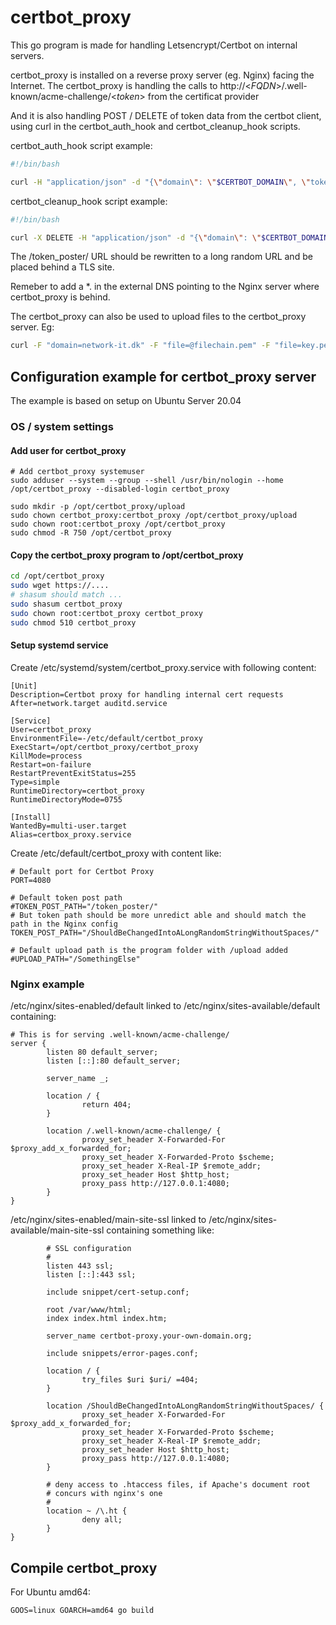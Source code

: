 # certbot_proxy
This go program is made for handling Letsencrypt/Certbot on internal servers.

certbot_proxy is installed on a reverse proxy server (eg. Nginx) facing the Internet.
The certbot_proxy is handling the calls to http://<_FQDN_>/.well-known/acme-challenge/<_token_> from the certificat provider

And it is also handling POST / DELETE of token data from the certbot client, using curl in the certbot_auth_hook
and certbot_cleanup_hook scripts.

certbot_auth_hook script example:
```bash
#!/bin/bash

curl -H "application/json" -d "{\"domain\": \"$CERTBOT_DOMAIN\", \"token\": \"$CERTBOT_TOKEN\", \"validation\": \"$CERTBOT_VALIDATION\"}" https://certbot-proxy.your-own-domain.org/token_poster/
```

certbot_cleanup_hook script example:
```bash
#!/bin/bash

curl -X DELETE -H "application/json" -d "{\"domain\": \"$CERTBOT_DOMAIN\"}" https://certbot-proxy.your-own-domain.org/token_poster/
```

The /token_poster/ URL should be rewritten to a long random URL and be placed behind a TLS site.

Remeber to add a *.<FQDN> in the external DNS pointing to the Nginx server where certbot_proxy is behind.

The certbot_proxy can also be used to upload files to the certbot_proxy server. Eg:
```bash
curl -F "domain=network-it.dk" -F "file=@filechain.pem" -F "file=key.pem" https://certbot-proxy.your-own-domain.org/token_poster/upload
```

## Configuration example for certbot_proxy server
The example is based on setup on Ubuntu Server 20.04
### OS / system settings
#### Add user for certbot_proxy
```
# Add certbot_proxy systemuser
sudo adduser --system --group --shell /usr/bin/nologin --home /opt/certbot_proxy --disabled-login certbot_proxy

sudo mkdir -p /opt/certbot_proxy/upload
sudo chown certbot_proxy:certbot_proxy /opt/certbot_proxy/upload
sudo chown root:certbot_proxy /opt/certbot_proxy
sudo chmod -R 750 /opt/certbot_proxy
```

#### Copy the certbot_proxy program to /opt/certbot_proxy
```bash
cd /opt/certbot_proxy
sudo wget https://....
# shasum should match ...
sudo shasum certbot_proxy
sudo chown root:certbot_proxy certbot_proxy
sudo chmod 510 certbot_proxy
```

#### Setup systemd service
Create /etc/systemd/system/certbot_proxy.service with following content:
```
[Unit]
Description=Certbot proxy for handling internal cert requests
After=network.target auditd.service

[Service]
User=certbot_proxy
EnvironmentFile=-/etc/default/certbot_proxy
ExecStart=/opt/certbot_proxy/certbot_proxy
KillMode=process
Restart=on-failure
RestartPreventExitStatus=255
Type=simple
RuntimeDirectory=certbot_proxy
RuntimeDirectoryMode=0755

[Install]
WantedBy=multi-user.target
Alias=certbox_proxy.service
```

Create /etc/default/certbot_proxy with content like:
```systemd
# Default port for Certbot Proxy
PORT=4080

# Default token post path
#TOKEN_POST_PATH="/token_poster/"
# But token path should be more unredict able and should match the path in the Nginx config
TOKEN_POST_PATH="/ShouldBeChangedIntoALongRandomStringWithoutSpaces/"

# Default upload path is the program folder with /upload added
#UPLOAD_PATH="/SomethingElse"
```

### Nginx example
/etc/nginx/sites-enabled/default linked to /etc/nginx/sites-available/default containing:
```
# This is for serving .well-known/acme-challenge/
server {
        listen 80 default_server;
        listen [::]:80 default_server;

        server_name _;

        location / {
                return 404;
        }

        location /.well-known/acme-challenge/ {
                proxy_set_header X-Forwarded-For $proxy_add_x_forwarded_for;
                proxy_set_header X-Forwarded-Proto $scheme;
                proxy_set_header X-Real-IP $remote_addr;
                proxy_set_header Host $http_host;
                proxy_pass http://127.0.0.1:4080;
        }
}
```

/etc/nginx/sites-enabled/main-site-ssl linked to /etc/nginx/sites-available/main-site-ssl containing something like:
```
        # SSL configuration
        #
        listen 443 ssl;
        listen [::]:443 ssl;
        
        include snippet/cert-setup.conf;
        
        root /var/www/html;
        index index.html index.htm;

        server_name certbot-proxy.your-own-domain.org;
        
        include snippets/error-pages.conf;
        
        location / {
                try_files $uri $uri/ =404;
        }

        location /ShouldBeChangedIntoALongRandomStringWithoutSpaces/ {
                proxy_set_header X-Forwarded-For $proxy_add_x_forwarded_for;
                proxy_set_header X-Forwarded-Proto $scheme;
                proxy_set_header X-Real-IP $remote_addr;
                proxy_set_header Host $http_host;
                proxy_pass http://127.0.0.1:4080;
        }

        # deny access to .htaccess files, if Apache's document root
        # concurs with nginx's one
        #
        location ~ /\.ht {
                deny all;
        }
}
```

## Compile certbot_proxy
For Ubuntu amd64:
```
GOOS=linux GOARCH=amd64 go build
```